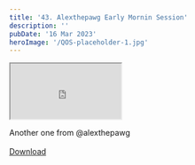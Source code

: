 ```yaml
---
title: '43. Alexthepawg Early Mornin Session'
description: ''
pubDate: '16 Mar 2023'
heroImage: '/QOS-placeholder-1.jpg'
---
```

<iframe src="https://drive.google.com/file/d/1rHbgBztYUkDoywDCRhTBbSN3Zqe8Y5eI/preview" width="200" height="100" allow="autoplay" allowfullscreen="allowfullscreen"></iframe>

Another one from @alexthepawg
<br>
<br>
<a class="read_more" href="https://drive.google.com/file/d/1rHbgBztYUkDoywDCRhTBbSN3Zqe8Y5eI/view?usp=sharing">Download</a>